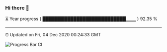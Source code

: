### Hi there 👋

⏳ Year progress { ███████████████████████████▁▁▁ } 92.35 %

---

⏰ Updated on Fri, 04 Dec 2020 00:24:33 GMT

![Progress Bar CI](https://github.com/liununu/liununu/workflows/Progress%20Bar%20CI/badge.svg)
